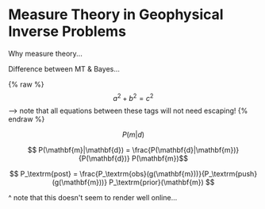# Measure Theory in Geophysical Inverse Problems

Why measure theory...

Difference between MT & Bayes...

 {% raw %}
  $$a^2 + b^2 = c^2$$ --> note that all equations between these tags will not need escaping! 
 {% endraw %}

$$P(m|d)$$

$$ P(\mathbf{m}|\mathbf{d}) = \frac{P(\mathbf{d}|\mathbf{m})}{P(\mathbf{d})} P(\mathbf{m})$$

$$ P_\textrm{post} = \frac{P_\textrm{obs}(g(\mathbf{m}))}{P_\textrm{push}(g(\mathbf{m}))} P_\textrm{prior}(\mathbf{m}) $$

^ note that this doesn't seem to render well online...
